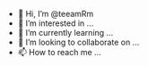 - 👋 Hi, I’m @teeamRm
- 👀 I’m interested in ...
- 🌱 I’m currently learning ...
- 💞️ I’m looking to collaborate on ...
- 📫 How to reach me ...

<!---
teeamRm/teeamRm is a ✨ special ✨ repository because its `README.md` (this file) appears on your GitHub profile.
You can click the Preview link to take a look at your changes.
--->
